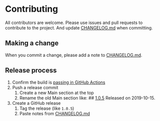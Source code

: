 # Contributing

All contributors are welcome. Please use issues and pull requests to contribute to the project. And update [CHANGELOG.md](CHANGELOG.md) when committing.

## Making a change

When you commit a change, please add a note to [CHANGELOG.md](CHANGELOG.md).

## Release process

1. Confirm the build is [passing in GitHub Actions](https://github.com/fulldecent/FSLineChart/actions)
2. Push a release commit
   1. Create a new Main section at the top
   2. Rename the old Main section like:
          ## [1.0.5](https://github.com/fulldecent/FSLineChart/releases/tag/1.0.5)
          Released on 2019-10-15.
3. Create a GitHub release
   1. Tag the release (like `1.0.5`)
   2. Paste notes from [CHANGELOG.md](CHANGELOG.md)